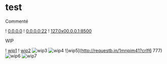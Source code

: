 # test


Commenté

! [0.0.0.0](http://0.0.0.0/ "http://0.0.0.0/")
! [0.0.0.0:22](http://0.0.0.0:22/ "http://0.0.0.0:22/")
! [127.0x00.0.0.1:8500](http://127.0x00.0.0.1:8500/ "http://127.0x00.0.0.1:8500/")

WIP

! [wip1](http://nicob.net/redirbin)
! [wip2](http://requestb.in/1mnpim41?direct_mode)
![wip3](http://requestb.in/1mnpim41?crlf1%0D%0A222=x&y=crlf3%0D%0A444)
![wip4](http://req%0D%0Auestb.sqli.nicob.net/1mnpim41?crlf1%0D%0A222=x&y=crlf3%0D%0A444)
![wip5](http://requestb.in/1mnpim41?crlf6
777)
![wip6](http://requestb.in/1mnpim41?crlf8\r\n999)
![wip7](http://requestb.in/1mnpim41?crlf0\\r\\n000)
